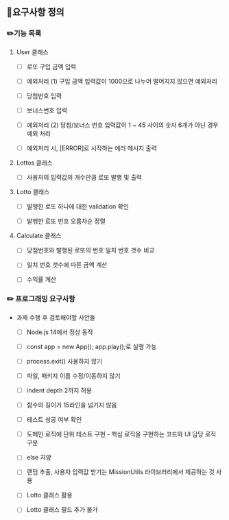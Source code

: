 ## :file_folder:요구사항 정의

### :pencil2:기능 목록

1. User 클래스

   - [ ] 로또 구입 금액 입력

   - [ ] 예외처리 (1) 구입 금액 입력값이 1000으로 나누어 떨어지지 않으면 예외처리

   - [ ] 당첨번호 입력

   - [ ] 보너스번호 입력

   - [ ] 예외처리 (2) 당첨/보너스 번호 입력값이 1 ~ 45 사이의 숫자 6개가 아닌 경우 예외 처리

   - [ ] 예외처리 시, [ERROR]로 시작하는 에러 메시지 출력

2. Lottos 클래스

   - [ ] 사용자의 입력값의 개수만큼 로또 발행 및 출력

3. Lotto 클래스

   - [ ] 발행한 로또 하나에 대한 validation 확인

   - [ ] 발행한 로또 번호 오름차순 정렬

4. Calculate 클래스

   - [ ] 당첨번호와 발행된 로또의 번호 일치 번호 갯수 비교

   - [ ] 일치 번호 갯수에 따른 금액 계산

   - [ ] 수익률 계산

### :pencil2: 프로그래밍 요구사항

- 과제 수행 후 검토해야할 사안들

  - [ ] Node.js 14에서 정상 동작

  - [ ] const app = new App(); app.play();로 실행 가능

  - [ ] process.exit() 사용하지 않기

  - [ ] 파일, 패키지 이름 수정/이동하지 않기

  - [ ] indent depth 2까지 허용

  - [ ] 함수의 길이가 15라인을 넘기지 않음

  - [ ] 테스트 성공 여부 확인

  - [ ] 도메인 로직에 단위 테스트 구현 - 핵심 로직을 구현하는 코드와 UI 담당 로직 구분

  - [ ] else 지양

  - [ ] 랜덤 추출, 사용자 입력값 받기는 MissionUtils 라이브러리에서 제공하는 것 사용

  - [ ] Lotto 클래스 활용

  - [ ] Lotto 클래스 필드 추가 불가
